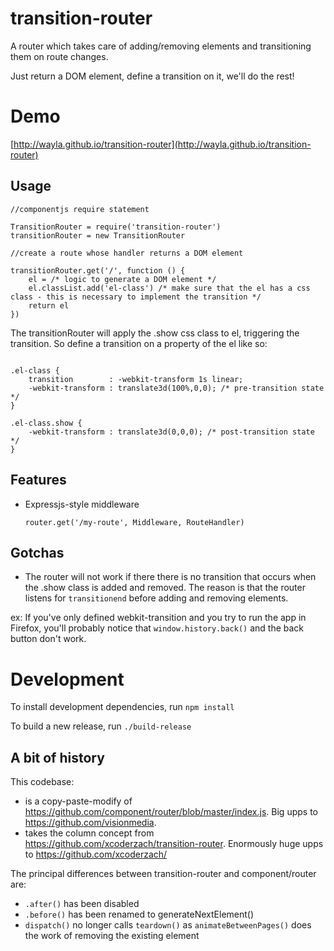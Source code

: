transition-router
=================

A router which takes care of adding/removing elements and transitioning them on route changes.

Just return a DOM element, define a transition on it, we'll do the rest!

# Demo
  
  [http://wayla.github.io/transition-router](http://wayla.github.io/transition-router)

## Usage

```
//componentjs require statement

TransitionRouter = require('transition-router')
transitionRouter = new TransitionRouter

//create a route whose handler returns a DOM element

transitionRouter.get('/', function () {
    el = /* logic to generate a DOM element */
    el.classList.add('el-class') /* make sure that the el has a css class - this is necessary to implement the transition */
    return el
})

```

The transitionRouter will apply the .show css class to el, triggering the transition.
So define a transition on a property of the el like so:


```

.el-class {
    transition        : -webkit-transform 1s linear;
    -webkit-transform : translate3d(100%,0,0); /* pre-transition state */
}

.el-class.show {
    -webkit-transform : translate3d(0,0,0); /* post-transition state */
}

```

## Features

- Expressjs-style middleware
  
  ```
  router.get('/my-route', Middleware, RouteHandler)
  ```

## Gotchas


- The router will not work if there there is no transition that occurs when the .show class is added and removed. The reason is that the router listens for `transitionend` before adding and removing elements.

ex: If you've only defined webkit-transition and you try to run the app in Firefox, you'll probably notice that
`window.history.back()` and the back button don't work.

# Development

  To install development dependencies, run `npm install`

  To build a new release, run `./build-release`


## A bit of history

This codebase:

- is a copy-paste-modify of https://github.com/component/router/blob/master/index.js. Big upps to https://github.com/visionmedia.
- takes the column concept from https://github.com/xcoderzach/transition-router. Enormously huge upps to https://github.com/xcoderzach/

The principal differences between transition-router and component/router are:

- `.after()` has been disabled
- `.before()` has been renamed to generateNextElement()
- `dispatch()` no longer calls `teardown()` as `animateBetweenPages()` does the work of removing the existing element
